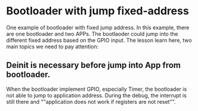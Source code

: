 # Bootloader with jump fixed-address
One example of bootloader with fixed jump address. 
In this example, there are one bootloader and two APPs. 
The bootlaoder could jump into the different fixed address based on the GPIO input. 
The lesson learn here, two main topics we need to pay attention: 

## Deinit is necessary before jump into App from bootloader. 
When the bootloader implement GPIO, especially Timer, the bootloader is not able to jump to application address.
During the debug, the interrupt is still there and ""application does not work if registers are not reset"". 
